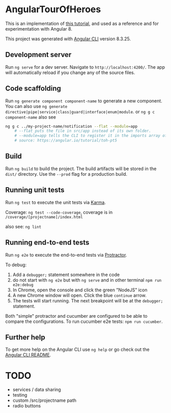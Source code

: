 # AngularTourOfHeroes

This is an implementation of [this tutorial](https://angular.io/tutorial/), and used as a reference and for experimentation with Angular 8.

This project was generated with [Angular CLI](https://github.com/angular/angular-cli) version 8.3.25.

## Development server

Run `ng serve` for a dev server. Navigate to `http://localhost:4200/`. The app will automatically reload if you change any of the source files.

## Code scaffolding

Run `ng generate component component-name` to generate a new component. You can also use `ng generate directive|pipe|service|class|guard|interface|enum|module`.
or `ng g c component-name`
also see

```bash
ng g c ../my-project-name/notification --flat --module=app
    # --flat puts the file in src/app instead of its own folder.
    # --module=app tells the CLI to register it in the imports array of the AppModule.
    # source: https://angular.io/tutorial/toh-pt5
```

## Build

Run `ng build` to build the project. The build artifacts will be stored in the `dist/` directory. Use the `--prod` flag for a production build.

## Running unit tests

Run `ng test` to execute the unit tests via [Karma](https://karma-runner.github.io).

Coverage: `ng test --code-coverage`, coverage is in `/coverage/[projectname]/index.html`

also see: `ng lint`

## Running end-to-end tests

Run `ng e2e` to execute the end-to-end tests via [Protractor](http://www.protractortest.org/).

To debug:

1. Add a `debugger;` statement somewhere in the code
2. do not start with `ng e2e` but with `ng serve` and in other terminal `npm run e2e:debug`
3. In Chrome, open the console and click the green "NodeJS" icon
4. A new Chrome window will open. Click the blue `continue` arrow.
5. The tests will start running. The next breakpoint will be at the `debugger;` statement.

Both "simple" protractor and cucumber are configured to be able to compare the configurations. To run cucumber e2e tests: `npm run cucumber`.

## Further help

To get more help on the Angular CLI use `ng help` or go check out the [Angular CLI README](https://github.com/angular/angular-cli/blob/master/README.md).


# TODO

* services / data sharing
* testing
* custom /src/projectname path
* radio buttons
